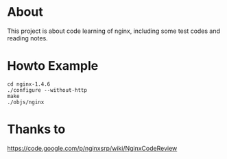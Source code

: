 # About

This project is about code learning of nginx, including some test codes and reading notes.

# Howto Example

```
cd nginx-1.4.6
./configure --without-http
make
./objs/nginx
```

# Thanks to

https://code.google.com/p/nginxsrp/wiki/NginxCodeReview
